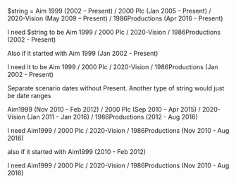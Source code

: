 $string = Aim 1999 (2002 – Present) / 2000 Plc (Jan 2005 – Present) /
2020-Vision (May 2009 – Present) / 1986Productions (Apr 2016 - Present)

I need $string to be
Aim 1999 / 2000 Plc / 2020-Vision / 1986Productions (2002 - Present)

Also if it started with Aim 1999 (Jan 2002 - Present)

I need it to be
Aim 1999 / 2000 Plc / 2020-Vision / 1986Productions (Jan 2002 - Present)

Separate scenario dates without Present.
Another type of string would just be date ranges

Aim1999 (Nov 2010 – Feb 2012) / 2000 Plc (Sep 2010 – Apr 2015) /
2020-Vision (Jan 2011 – Jan 2016) / 1986Productions (2012 - Aug 2016)

I need
Aim1999 / 2000 Plc / 2020-Vision / 1986Productions (Nov 2010 - Aug 2016)

also if it started with Aim1999 (2010 - Feb 2012)

I need
Aim1999 / 2000 Plc / 2020-Vision / 1986Productions (Nov 2010 - Aug 2016)

